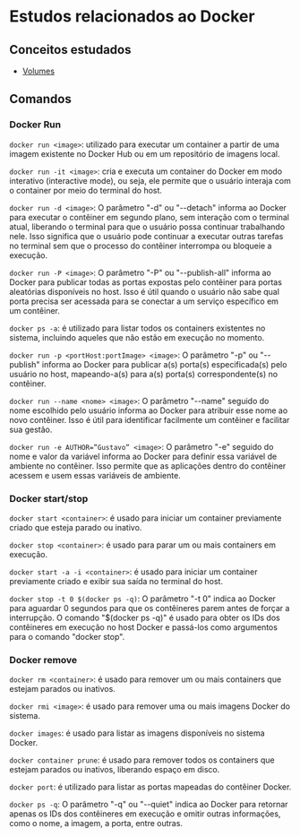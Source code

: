 # Estudos relacionados ao Docker

## Conceitos estudados

- [Volumes](https://github.com/GustavoRSL/Portifolio-Estagio/tree/docker/Docker/Volumes)

## Comandos

### Docker Run

`docker run <image>`: utilizado para executar um container a partir de uma imagem existente no Docker Hub ou em um repositório de imagens local.

`docker run -it <image>`: cria e executa um container do Docker em modo interativo (interactive mode), ou seja, ele permite que o usuário interaja com o container por meio do terminal do host.

`docker run -d <image>`: O parâmetro "-d" ou "--detach" informa ao Docker para executar o contêiner em segundo plano, sem interação com o terminal atual, liberando o terminal para que o usuário possa continuar trabalhando nele. Isso significa que o usuário pode continuar a executar outras tarefas no terminal sem que o processo do contêiner interrompa ou bloqueie a execução.

`docker run -P <image>`: O parâmetro "-P" ou "--publish-all" informa ao Docker para publicar todas as portas expostas pelo contêiner para portas aleatórias disponíveis no host. Isso é útil quando o usuário não sabe qual porta precisa ser acessada para se conectar a um serviço específico em um contêiner.

`docker ps -a`: é utilizado para listar todos os containers existentes no sistema, incluindo aqueles que não estão em execução no momento.

`docker run -p <portHost:portImage> <image>`: O parâmetro "-p" ou "--publish" informa ao Docker para publicar a(s) porta(s) especificada(s) pelo usuário no host, mapeando-a(s) para a(s) porta(s) correspondente(s) no contêiner.

`docker run --name <nome> <image>`: O parâmetro "--name" seguido do nome escolhido pelo usuário informa ao Docker para atribuir esse nome ao novo contêiner. Isso é útil para identificar facilmente um contêiner e facilitar sua gestão.

`docker run -e AUTHOR=”Gustavo” <image>`: O parâmetro "-e" seguido do nome e valor da variável informa ao Docker para definir essa variável de ambiente no contêiner. Isso permite que as aplicações dentro do contêiner acessem e usem essas variáveis de ambiente.


### Docker start/stop

`docker start <container>`: é usado para iniciar um container previamente criado que esteja parado ou inativo. 

`docker stop <container>`: é usado para parar um ou mais containers em execução.

`docker start -a -i <container>`: é usado para iniciar um container previamente criado e exibir sua saída no terminal do host. 

`docker stop -t 0 $(docker ps -q)`: O parâmetro "-t 0" indica ao Docker para aguardar 0 segundos para que os contêineres parem antes de forçar a interrupção. O comando "$(docker ps -q)" é usado para obter os IDs dos contêineres em execução no host Docker e passá-los como argumentos para o comando "docker stop".

### Docker remove

`docker rm <container>`: é usado para remover um ou mais containers que estejam parados ou inativos.

`docker rmi <image>`: é usado para remover uma ou mais imagens Docker do sistema. 

`docker images`: é usado para listar as imagens disponíveis no sistema Docker.

`docker container prune`: é usado para remover todos os containers que estejam parados ou inativos, liberando espaço em disco. 

`docker port`: é utilizado para listar as portas mapeadas do contêiner Docker.

`docker ps -q`: O parâmetro "-q" ou "--quiet" indica ao Docker para retornar apenas os IDs dos contêineres em execução e omitir outras informações, como o nome, a imagem, a porta, entre outras.
